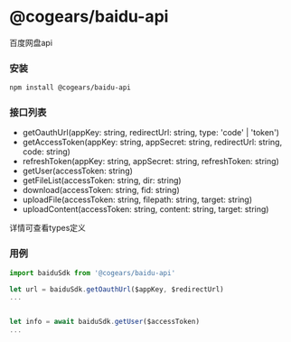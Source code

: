 # @cogears/baidu-api
百度网盘api


### 安装
```bash
npm install @cogears/baidu-api
```

### 接口列表
- getOauthUrl(appKey: string, redirectUrl: string, type: 'code' | 'token')
- getAccessToken(appKey: string, appSecret: string, redirectUrl: string, code: string)
- refreshToken(appKey: string, appSecret: string, refreshToken: string)
- getUser(accessToken: string)
- getFileList(accessToken: string, dir: string)
- download(accessToken: string, fid: string)
- uploadFile(accessToken: string, filepath: string, target: string)
- uploadContent(accessToken: string, content: string, target: string)
  
详情可查看types定义


### 用例
```typescript
import baiduSdk from '@cogears/baidu-api'

let url = baiduSdk.getOauthUrl($appKey, $redirectUrl)
...


let info = await baiduSdk.getUser($accessToken)
...

```
